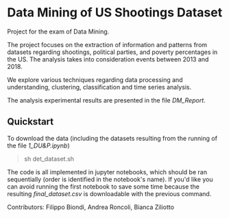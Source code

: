 # Data Mining of US Shootings Dataset

Project for the exam of Data Mining.

The project focuses on the extraction of information and patterns from datasets regarding shootings, political parties, and poverty percentages in the US. The analysis takes into consideration events between 2013 and 2018.

We explore various techniques regarding data processing and understanding, clustering, classification and time series analysis.

The analysis experimental results are presented in the file <i>DM_Report</i>.

## Quickstart

To download the data (including the datasets resulting from the running of the file <i>1_DU&P.ipynb</i>)
> sh det_dataset.sh

The code is all implemented in jupyter notebooks, which should be ran sequentially (order is identified in the notebook's name).
If you'd like you can avoid running the first notebook to save some time because the resulting <i>final_dataset.csv</i> is downloadable with the previous command.


Contributors: Filippo Biondi, Andrea Roncoli, Bianca Ziliotto